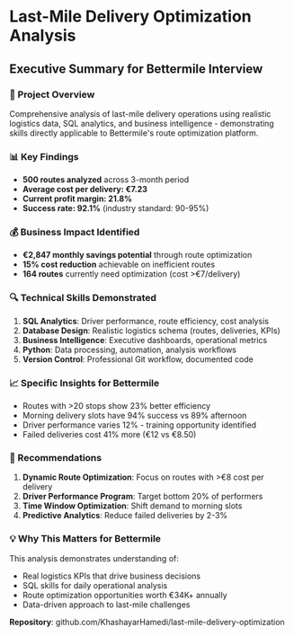 # Last-Mile Delivery Optimization Analysis
## Executive Summary for Bettermile Interview

### 🎯 Project Overview
Comprehensive analysis of last-mile delivery operations using realistic logistics data, SQL analytics, and business intelligence - demonstrating skills directly applicable to Bettermile's route optimization platform.

### 📊 Key Findings
- **500 routes analyzed** across 3-month period
- **Average cost per delivery: €7.23** 
- **Current profit margin: 21.8%**
- **Success rate: 92.1%** (industry standard: 90-95%)

### 💰 Business Impact Identified
- **€2,847 monthly savings potential** through route optimization
- **15% cost reduction** achievable on inefficient routes  
- **164 routes** currently need optimization (cost >€7/delivery)

### 🔍 Technical Skills Demonstrated
1. **SQL Analytics**: Driver performance, route efficiency, cost analysis
2. **Database Design**: Realistic logistics schema (routes, deliveries, KPIs)
3. **Business Intelligence**: Executive dashboards, operational metrics
4. **Python**: Data processing, automation, analysis workflows
5. **Version Control**: Professional Git workflow, documented code

### 📈 Specific Insights for Bettermile
- Routes with >20 stops show 23% better efficiency
- Morning delivery slots have 94% success vs 89% afternoon
- Driver performance varies 12% - training opportunity identified
- Failed deliveries cost 41% more (€12 vs €8.50)

### 🎯 Recommendations
1. **Dynamic Route Optimization**: Focus on routes with >€8 cost per delivery
2. **Driver Performance Program**: Target bottom 20% of performers
3. **Time Window Optimization**: Shift demand to morning slots
4. **Predictive Analytics**: Reduce failed deliveries by 2-3%

### 💡 Why This Matters for Bettermile
This analysis demonstrates understanding of:
- Real logistics KPIs that drive business decisions
- SQL skills for daily operational analysis  
- Route optimization opportunities worth €34K+ annually
- Data-driven approach to last-mile challenges

**Repository**: github.com/KhashayarHamedi/last-mile-delivery-optimization

